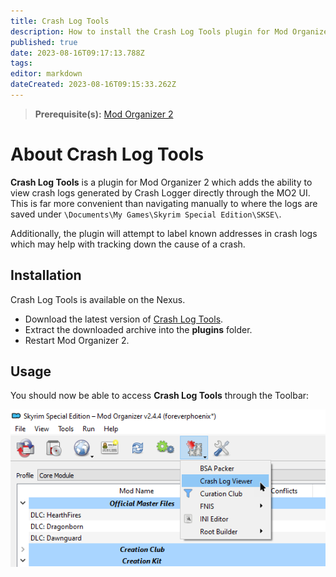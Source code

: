 ```yaml
---
title: Crash Log Tools
description: How to install the Crash Log Tools plugin for Mod Organizer 2.
published: true
date: 2023-08-16T09:17:13.788Z
tags: 
editor: markdown
dateCreated: 2023-08-16T09:15:33.262Z
---
```


> **Prerequisite(s):** [Mod Organizer 2](/getting-started/initial-setup/mod-organizer-2)

# About Crash Log Tools

**Crash Log Tools** is a plugin for Mod Organizer 2 which adds the ability to view crash logs generated by Crash Logger directly through the MO2 UI. This is far more convenient than navigating manually to where the logs are saved under `\Documents\My Games\Skyrim Special Edition\SKSE\`.

Additionally, the plugin will attempt to label known addresses in crash logs which may help with tracking down the cause of a crash.

## Installation

Crash Log Tools is available on the Nexus.
 
- Download the latest version of [Crash Log Tools](https://www.nexusmods.com/skyrimspecialedition/mods/66743?tab=files).
- Extract the downloaded archive into the **plugins** folder.
- Restart Mod Organizer 2.

## Usage

You should now be able to access **Crash Log Tools** through the Toolbar:

![crash-log-tools-mo2.png](/tools/crash-log-tools-mo2.png)
